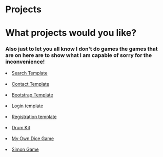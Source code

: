 # Projects

<!DOCTYPE html>
<html lang="en">
<head>
  <meta charset="UTF-8">
  <link rel="stylesheet" href="styles2.css">
  <title>Projects</title>
  <h1>What projects would you like?</h1>
  <h3>Also just to let you all know I don't do games the games that are on here are to show what I am capable of sorry for the inconvenience!</h3>
</head>
<body>

  <div>
  <li><a href="file://C:/Users/mkouk24/Documents/Web%20Development/Google%20template/index.html?">Search Template</a></li>
  <br />
  <li><a href="file:///C:/Users/mkouk24/Documents/Web%20Development/Matthew's%20Business%20Website/contact.html">Contact Template</a></li>
  <br />
  <li><a href="file:///C:/Users/mkouk24/Documents/Web%20Development/Bootstrap-installation/TinDog-Start-master/index.html">Bootstrap Template</a></li>
  <br />
  <li><a href="file:///C:/Users/mkouk24/Documents/Web%20Development/Login%20template/index.html#">Login template</a></li>
  <br />
  <li><a href="file:///C:/Users/mkouk24/Documents/Web%20Development/Registration%20template/index.html">Registration template</a></li>
  <br />
  <li><a href="file:///C:/Users/mkouk24/Documents/Web%20Development/Drum%20Kit/index.html">Drum Kit</a></li>
  <br />
  <li><a href="file:///C:/Users/mkouk24/Documents/Web%20Development/My%20Own%20Dicee%20Game/dicee.html">My Own Dice Game</a></li>
  <br />
  <li><a href="file:///C:/Users/mkouk24/Documents/Web%20Development/The%20Simon%20Game/index.html">Simon Game</a></li>
</div>
</body>
</html>
